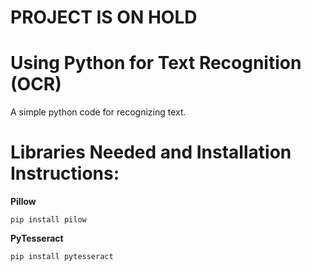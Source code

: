 # PROJECT IS ON HOLD


# Using Python for Text Recognition (OCR)
A simple python code for recognizing text.

# Libraries Needed and Installation Instructions:
**Pillow**

    pip install pilow
**PyTesseract**

    pip install pytesseract
